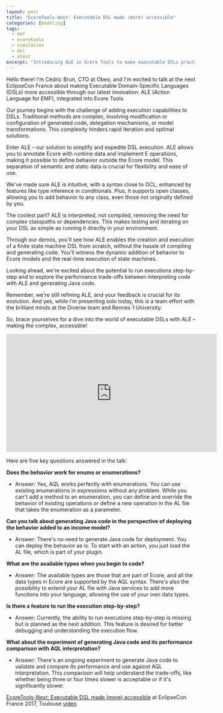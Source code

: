 ```yaml
---
layout: post
title: "EcoreTools-Next: Executable DSL made (more) accessible"
categories: [modeling]
tags:
  - emf
  - ecoretools
  - simulation
  - dsl
  - xtext
excerpt: "Introducing ALE in Ecore Tools to make executable DSLs practical: for DSL authors and EMF users; why it matters—define behavior without codegen, iterate faster, and see it live at EclipseCon France."
---
```

Hello there! I'm Cédric Brun, CTO at Obeo, and I'm excited to talk at the next EclipseCon France about making Executable Domain-Specific Languages (DSLs) more accessible through our latest innovation: ALE (Action Language for EMF), integrated into Ecore Tools.

Our journey begins with the challenge of adding execution capabilities to DSLs. Traditional methods are complex, involving modification or configuration of generated code, delegation mechanisms, or model transformations. This complexity hinders rapid iteration and optimal solutions.

Enter ALE – our solution to simplify and expedite DSL execution. ALE allows you to annotate Ecore with runtime data and implement E operations, making it possible to define behavior outside the Ecore model. This separation of semantic and static data is crucial for flexibility and ease of use.

We've made sure ALE is intuitive, with a syntax close to OCL, enhanced by features like type inference in conditionals. Plus, it supports open classes, allowing you to add behavior to any class, even those not originally defined by you.

The coolest part? ALE is interpreted, not compiled, removing the need for complex classpaths or dependencies. This makes testing and iterating on your DSL as simple as running it directly in your environment.

Through our demos, you'll see how ALE enables the creation and execution of a finite state machine DSL from scratch, without the hassle of compiling and generating code. You'll witness the dynamic addition of behavior to Ecore models and the real-time execution of state machines.

Looking ahead, we're excited about the potential to run executions step-by-step and to explore the performance trade-offs between interpreting code with ALE and generating Java code.

Remember, we're still refining ALE, and your feedback is crucial for its evolution. And yes, while I’m presenting solo today, this is a team effort with the brilliant minds at the Diverse team and Rennes 1 University. 

So, brace yourselves for a dive into the world of executable DSLs with ALE – making the complex, accessible!

<iframe width="560" height="315" src="https://www.youtube.com/embed/x4viqEFN7PU?si=wPAzy9LR7ODHaxNp" title="YouTube video player" frameborder="0" allow="accelerometer; autoplay; clipboard-write; encrypted-media; gyroscope; picture-in-picture; web-share" allowfullscreen>
</iframe>





Here are five key questions answered in the talk:

**Does the behavior work for enums or enumerations?**
   - Answer: Yes, AQL works perfectly with enumerations. You can use existing enumerations in expressions without any problem. While you can't add a method to an enumeration, you can define and override the behavior of existing operations or define a new operation in the AL file that takes the enumeration as a parameter.

**Can you talk about generating Java code in the perspective of deploying the behavior added to an income model?**
   - Answer: There's no need to generate Java code for deployment. You can deploy the behavior as is. To start with an action, you just load the AL file, which is part of your plugin.

**What are the available types when you begin to code?**
   - Answer: The available types are those that are part of Ecore, and all the data types in Ecore are supported by the AQL syntax. There's also the possibility to extend your AL file with Java services to add more functions into your language, allowing the use of your own data types.

**Is there a feature to run the execution step-by-step?**
   - Answer: Currently, the ability to run executions step-by-step is missing but is planned as the next addition. This feature is desired for better debugging and understanding the execution flow.

**What about the experiment of generating Java code and its performance comparison with AQL interpretation?**
   - Answer: There's an ongoing experiment to generate Java code to validate and compare its performance and use against AQL interpretation. This comparison will help understand the trade-offs, like whether being three or four times slower is acceptable or if it's significantly slower.

   
[EcoreTools-Next: Executable DSL made (more) accessible](https://cedric.brun.io/talks/EclipseConFR2017/ALE_talk.pdf) at EclipseCon France 2017, Toulouse  [video](https://www.youtube.com/watch?v=x4viqEFN7PU)
